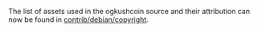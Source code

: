 The list of assets used in the ogkushcoin source and their attribution can now be found in [contrib/debian/copyright](../contrib/debian/copyright).

